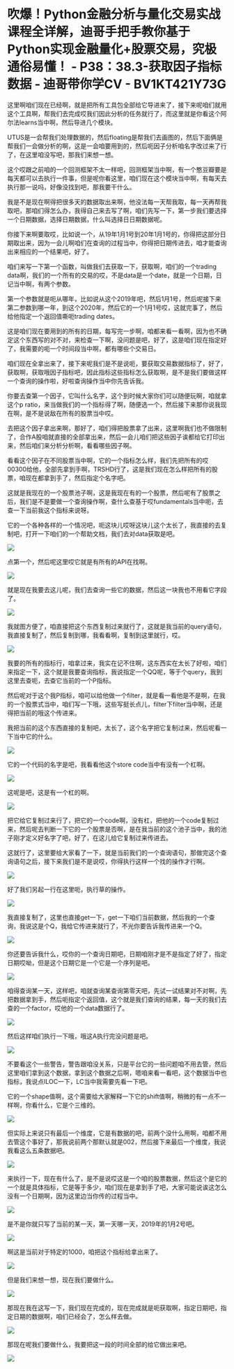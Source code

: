 # 吹爆！Python金融分析与量化交易实战课程全详解，迪哥手把手教你基于Python实现金融量化+股票交易，究极通俗易懂！ - P38：38.3-获取因子指标数据 - 迪哥带你学CV - BV1KT421Y73G

这里啊咱们现在已经啊，就是把所有工具包全部给它导进来了，接下来呢咱们就用这个工具啊，帮我们去完成哎我们因此分析的任务就行了，而这里就是你看这个阿尔法learns当中啊，然后导进几个模块。

UTUS是一会帮我们处理数据的，然后floating是帮我们去画图的，然后下面俩是帮我们一会做分析的啊，这是一会咱要用到的，然后呃因子分析咱名字改过来了行了，在这里咱没写吧，那我们来想一想。

这个哎跟之前咱的一个回测框架不太一样吧，回测框架当中啊，有一个憨豆瓣要是每天都可以去执行一件事，但是呢你看这里，咱们现在这个模块当中啊，有每天去执行那一说吗，好像没找到吧，那我要干什么。

我是不是现在啊得把很多天的数据取出来啊，他没法每一天帮我取，每一天再帮我取吧，那咱们得怎么办，我得自己来去写了啊，咱们先写一下，第一步我们要选择一个日期数据，选择日期数据，什么叫选择日日期数据呢。

你接下来啊要取哎，比如说一个，从19年1月1号到20年1月1号的，你得把这部分日期取出来，因为一会儿啊咱们在查询的过程当中，你得把日期传进去，咱才能查询出来相应的一个结果吧，好了。

咱们来写一下第一个函数，叫做我们去获取一下，获取啊，咱们的一个trading data啊，我们的一个所有的交易的哎，不是data是一个date，就是一个日期，日记当中啊，有两个参数。

第一个参数就是呃从哪年，比如说从这个2019年吧，然后1月1号，然后呢接下来第二参数到哪一年，到这个2020年，然后它的一个1月1号哎，这就完事了，然后给他指定一个返回值嘶呃trading dates。

这是咱们现在要用到的所有的日期，每写完一步啊，咱都来看一看啊，因为也不确定这个东西写的对不对，来检查一下啊，没问题是吧，好了，这是咱们现在指定好了，我需要的呃一个时间段当中啊，都有哪些个交易日。

咱们现在全拿出来了，接下来呢我们是不是说呃，要获取交易数据指标了，好了，获取啊，获取哦因子指标吧，因此指标这些指标怎么获取啊，是不是我们要做这样一个查询的操作啦，好啦查询操作当中你先告诉我。

你要去查第一个因子，它叫什么名字，这个到时候大家你们可以随便玩啊，咱就拿这个p ratio，来当做我们的一个指标得了啊，随便选一个，然后接下来那你说我现在啊，是不是说敌在所有的股票当中哎。

去把这个因子拿出来啊，那好了，咱们得把股票拿了出来，这里啊我们也不做限制了，合作A股咱就直接的全部拿出来，然后一会儿咱们把这些因子诶都给它打印出来，然后咱们来分析分析啊，看看哪些因子啊。

看看这个因子在不同股票当中啊，它的一个指标怎么样，我们先把所有的哎00300给他，全部先拿到手啊，TRSHD行了，这是我们现在怎么样把所有的股票，咱现在都拿到手了，然后指定个名字吧。

这就是我现在的一个股票池子啊，这是我现在有的一个股票，然后呢有了股票之后，我们是不是要做一个查询操作啊，查什么查基于哎fundamentals当中呃，去查一下当前我这个指标来说呀。

它的一个各种各样的一个情况吧，呃这块儿哎呀这块儿这个太长了，我直接的去复制吧，打开一下咱们的一个帮助文档，我们去对data获取是吧。



![](img/4f67e211ff4959288bd3150e2067838c_1.png)

点第一个，然后呢这里哎它就是有所有的API在找啊。

![](img/4f67e211ff4959288bd3150e2067838c_3.png)

就是现在我要去这儿呢，我们去查询一些它的数据，然后这一块我也不用看它字段了。

![](img/4f67e211ff4959288bd3150e2067838c_5.png)

我就图方便了，咱直接把这个东西复制过来就行了，这就是我当前的query语句，我直接复制了，然后复制到哪，我看看啊，复制到这里就行，哎。



![](img/4f67e211ff4959288bd3150e2067838c_7.png)

我要的所有的指标行，咱拿过来，我实在记不住啊，这东西实在太长了好啦，咱们来指定一下，这个就是我要查询指标，我说指定一个QQ呢，等于个query，我到这里去查呃，去查它当前的一个P指标。

然后呢对于这个我P指标，咱可以给他做一个filter，就是看一看他是不是啊，在我的一个股票式当中，咱们写一下哦，这些写挺长点儿，filter下filter当中啊，还是得把当前的哦这个传进来。

我把当前的这个东西直接的复制吧，太长了，这个名字把它复制过来，然后呢看一下当中它的什么。

![](img/4f67e211ff4959288bd3150e2067838c_9.png)

它的一个代码的名字是吧，我看看他这个store code当中有没有一个杠啊。

![](img/4f67e211ff4959288bd3150e2067838c_11.png)

这呢是吧，这是有一个杠的啊。

![](img/4f67e211ff4959288bd3150e2067838c_13.png)

把它给它复制过来行了，把它的一个code啊，没有杠，把他的一个code复制过来，然后呢去判断一下它的一个股票是否啊，是在我当前的这个池子当中，我的池子刚才定义好名字了吧，好了，在这儿给它复制过来传进去。

这就行了，这里要给大家看了一下，就是当前我们的一个查询语句，那做完这个查询语句之后，接下来我们是不是说哎，你得执行这样一个找的操作才行啊。



![](img/4f67e211ff4959288bd3150e2067838c_15.png)

好了我们另起一行在这里呃，执行草的操作。

![](img/4f67e211ff4959288bd3150e2067838c_17.png)

我直接复制了，这里也直接get一下，get一下咱们当前数据，然后我的一个查询，我说这是个Q，我给它传进来就行了，不光你要告诉我传进来一个Q。



![](img/4f67e211ff4959288bd3150e2067838c_19.png)

你还要告诉我什么，哎你的一个查询日期吧，日期咱刚才是不是指定了好了，指定日期哎呦，但是这个日期它是一个它是一个序列是吧。



![](img/4f67e211ff4959288bd3150e2067838c_21.png)

咱得查询某一天，这样吧，咱就查询某查询第零天吧，先试一试结果对不对啊，先把数据拿到手，然后呃指定个返回值，这个就是我们查询的结果，每一天的我们去查的一个factor，哎他的一个data数据行了。



![](img/4f67e211ff4959288bd3150e2067838c_23.png)

然后这样咱们执行一下哦，哦这A执行完没问题是吧。

![](img/4f67e211ff4959288bd3150e2067838c_25.png)

不要看这个一些警告，警告跟咱没关系，只是平台它的一些问题咱不用去管，然后这里咱们拿到这个数据，拿到这个数据之后啊，嗯咱来看一看吧，这个数据当中也指标，我说点ILOC一下，LC当中我需要先看一下吧。

它的一个shape值啊，这个需要给大家解释一下它的shift值啊，稍微的有一点不一样啊，你看什么，它是个三维的。



![](img/4f67e211ff4959288bd3150e2067838c_27.png)

但实际上来说只有最后一个维度，它是有数据的吧，前两个没什么用啊，咱都不用去管这个事好了，那我说前两个那默认就是002，然后接下来最后一个维度，我说我看这么五条数据吧。



![](img/4f67e211ff4959288bd3150e2067838c_29.png)

来执行一下，现在有什么了，是不是说哎这是一个咱的股票数据，然后这个是它的一个就是具体指标，它是等于多少，咱们现在是拿到手了吧，大家可能说诶这怎么没有一个日期啊，因为这里边当你传的过程当中。



![](img/4f67e211ff4959288bd3150e2067838c_31.png)

是不是你就只写了当前的某一天，第一天哪一天，2019年的1月2号吧。

![](img/4f67e211ff4959288bd3150e2067838c_33.png)

啊这是当前对于特定的1000，咱把这个指标给拿出来了。

![](img/4f67e211ff4959288bd3150e2067838c_35.png)

但是我们来想一想，现在我们要做什么。

![](img/4f67e211ff4959288bd3150e2067838c_37.png)

那现在我在这写一下，我们现在完成的，现在完成就是呃获取啊，指定日期吧，指定日期的数据啊，咱们已经会了，怎么样去做。



![](img/4f67e211ff4959288bd3150e2067838c_39.png)

那现在呢我们要做什么，我要把这一段的时间全部的给它做出来吧。

![](img/4f67e211ff4959288bd3150e2067838c_41.png)